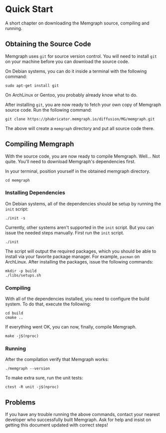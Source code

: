 # Quick Start

A short chapter on downloading the Memgraph source, compiling and running.

## Obtaining the Source Code

Memgraph uses `git` for source version control. You will need to install `git`
on your machine before you can download the source code.

On Debian systems, you can do it inside a terminal with the following
command:

    sudo apt-get install git

On ArchLinux or Gentoo, you probably already know what to do.

After installing `git`, you are now ready to fetch your own copy of Memgraph
source code. Run the following command:

    git clone https://phabricator.memgraph.io/diffusion/MG/memgraph.git

The above will create a `memgraph` directory and put all source code there.

## Compiling Memgraph

With the source code, you are now ready to compile Memgraph. Well... Not
quite. You'll need to download Memgraph's dependencies first.

In your terminal, position yourself in the obtained memgraph directory.

    cd memgraph

### Installing Dependencies

On Debian systems, all of the dependencies should be setup by running the
`init` script:

    ./init -s

Currently, other systems aren't supported in the `init` script. But you can
issue the needed steps manually. First run the `init` script.

    ./init

The script will output the required packages, which you should be able to
install via your favorite package manager. For example, `pacman` on ArchLinux.
After installing the packages, issue the following commands:

    mkdir -p build
    ./libs/setups.sh

### Compiling

With all of the dependencies installed, you need to configure the build
system. To do that, execute the following:

    cd build
    cmake ..

If everything went OK, you can now, finally, compile Memgraph.

    make -j$(nproc)

### Running

After the compilation verify that Memgraph works:

    ./memgraph --version

To make extra sure, run the unit tests:

    ctest -R unit -j$(nproc)

## Problems

If you have any trouble running the above commands, contact your nearest
developer who successfully built Memgraph. Ask for help and insist on getting
this document updated with correct steps!
